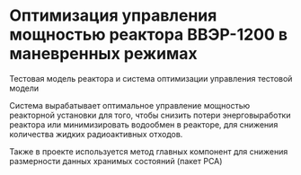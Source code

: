 # Оптимизация управления мощностью реактора ВВЭР-1200 в маневренных режимах
Тестовая модель реактора и система оптимизации управления тестовой модели 

Система вырабатывает оптимальное управление мощностью реакторной установки для того, 
чтобы снизить потери энерговыработки реактора или минимизировать водообмен в реакторе, 
для снижения количества жидких радиоактивных отходов.

Также в проекте используется метод главных компонент для снижения размерности данных хранимых состояний (пакет PCA)